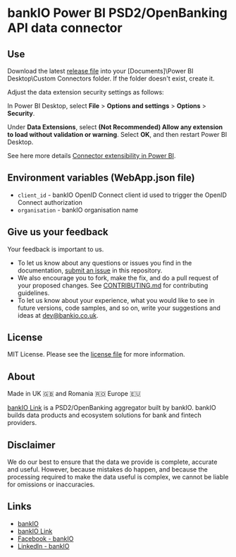 # bankIO Power BI PSD2/OpenBanking API data connector

## Use

Download the latest [release file](https://github.com/bank-io/bankIO-power-bi-data-connector/releases/download/1.1beta/bankIO.mez) into your [Documents]\Power BI Desktop\Custom Connectors folder. If the folder doesn't exist, create it.

Adjust the data extension security settings as follows:

In Power BI Desktop, select **File** > **Options and settings** > **Options** > **Security**.

Under **Data Extensions**, select **(Not Recommended) Allow any extension to load without validation or warning**. Select **OK**, and then restart Power BI Desktop.

See here more details [Connector extensibility in Power BI](https://docs.microsoft.com/en-us/power-bi/connect-data/desktop-connector-extensibility).

## Environment variables (WebApp.json file)

* `client_id` - bankIO OpenID Connect client id used to trigger the OpenID Connect authorization
* `organisation` - bankIO organisation name

## Give us your feedback

Your feedback is important to us.

- To let us know about any questions or issues you find in the documentation, [submit an issue](https://github.com/bank-io/bankIO-power-bi-data-connector/issues) in this repository.
- We also encourage you to fork, make the fix, and do a pull request of your proposed changes. See [CONTRIBUTING.md](CONTRIBUTING.md) for contributing guidelines.
- To let us know about your experience, what you would like to see in future versions, code samples, and so on, write your suggestions and ideas at [dev@bankio.co.uk](mailto:dev@bankio.co.uk).

## License

MIT License. Please see the [license file](https://github.com/bank-io/bankIO-power-bi-data-connector/blob/master/LICENSE.md) for more information.

## About

Made in UK 🇬🇧 and Romania 🇷🇴 Europe 🇪🇺

[bankIO Link](https://bankio.co.uk/bankio-link/) is a PSD2/OpenBanking aggregator built by bankIO. bankIO builds data products and ecosystem solutions for bank and fintech providers.

## Disclaimer 

We do our best to ensure that the data we provide is complete, accurate and useful. However, because mistakes do happen, and because the processing required to make the data useful is complex, we cannot be liable for omissions or inaccuracies.

## Links

* [bankIO](https://bankio.co.uk/)
* [bankIO Link](https://bankio.co.uk/bankio-link/)
* [Facebook - bankIO](https://www.facebook.com/thisisbankio)
* [LinkedIn - bankIO](https://linkedin.com/company/bankio)
